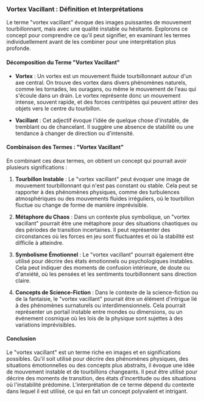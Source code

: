 ### Vortex Vacillant : Définition et Interprétations

Le terme "vortex vacillant" évoque des images puissantes de mouvement tourbillonnant, mais avec une qualité instable ou hésitante. Explorons ce concept pour comprendre ce qu'il peut signifier, en examinant les termes individuellement avant de les combiner pour une interprétation plus profonde.

#### Décomposition du Terme "Vortex Vacillant"
- **Vortex** : Un vortex est un mouvement fluide tourbillonnant autour d'un axe central. On trouve des vortex dans divers phénomènes naturels, comme les tornades, les ouragans, ou même le mouvement de l'eau qui s'écoule dans un drain. Le vortex représente donc un mouvement intense, souvent rapide, et des forces centripètes qui peuvent attirer des objets vers le centre du tourbillon.

- **Vacillant** : Cet adjectif évoque l'idée de quelque chose d'instable, de tremblant ou de chancelant. Il suggère une absence de stabilité ou une tendance à changer de direction ou d'intensité.

#### Combinaison des Termes : "Vortex Vacillant"
En combinant ces deux termes, on obtient un concept qui pourrait avoir plusieurs significations :

1. **Tourbillon Instable** : Le "vortex vacillant" peut évoquer une image de mouvement tourbillonnant qui n'est pas constant ou stable. Cela peut se rapporter à des phénomènes physiques, comme des turbulences atmosphériques ou des mouvements fluides irréguliers, où le tourbillon fluctue ou change de forme de manière imprévisible.

2. **Métaphore du Chaos** : Dans un contexte plus symbolique, un "vortex vacillant" pourrait être une métaphore pour des situations chaotiques ou des périodes de transition incertaines. Il peut représenter des circonstances où les forces en jeu sont fluctuantes et où la stabilité est difficile à atteindre.

3. **Symbolisme Émotionnel** : Le "vortex vacillant" pourrait également être utilisé pour décrire des états émotionnels ou psychologiques instables. Cela peut indiquer des moments de confusion intérieure, de doute ou d'anxiété, où les pensées et les sentiments tourbillonnent sans direction claire.

4. **Concepts de Science-Fiction** : Dans le contexte de la science-fiction ou de la fantaisie, le "vortex vacillant" pourrait être un élément d'intrigue lié à des phénomènes surnaturels ou interdimensionnels. Cela pourrait représenter un portail instable entre mondes ou dimensions, ou un événement cosmique où les lois de la physique sont sujettes à des variations imprévisibles.

#### Conclusion
Le "vortex vacillant" est un terme riche en images et en significations possibles. Qu'il soit utilisé pour décrire des phénomènes physiques, des situations émotionnelles ou des concepts plus abstraits, il évoque une idée de mouvement instable et de tourbillons changeants. Il peut être utilisé pour décrire des moments de transition, des états d'incertitude ou des situations où l'instabilité prédomine. L'interprétation de ce terme dépend du contexte dans lequel il est utilisé, ce qui en fait un concept polyvalent et intrigant.